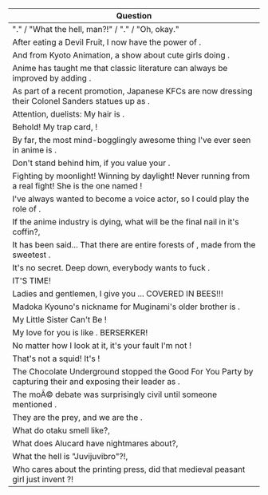 Question |
--- |
"<BLANK>." / "What the hell, man?!" / "<BLANK>." / "Oh, okay." |
After eating a Devil Fruit, I now have the power of <BLANK>. |
And from Kyoto Animation, a show about cute girls doing <BLANK>. |
Anime has taught me that classic literature can always be improved by adding <BLANK>. |
As part of a recent promotion, Japanese KFCs are now dressing their Colonel Sanders statues up as <BLANK>. |
Attention, duelists: My hair is <BLANK>. |
Behold! My trap card, <BLANK>! |
By far, the most mind-bogglingly awesome thing I've ever seen in anime is <BLANK>. |
Don't stand behind him, if you value your <BLANK>. |
Fighting <BLANK> by moonlight! Winning <BLANK> by daylight! Never running from a real fight! She is the one named <BLANK>! |
I've always wanted to become a voice actor, so I could play the role of <BLANK>. |
If the anime industry is dying, what will be the final nail in it's coffin?<BLANK>, |
It has been said... That there are entire forests of <BLANK>, made from the sweetest <BLANK>. |
It's no secret. Deep down, everybody wants to fuck <BLANK>. |
IT'S <BLANK> TIME! |
Ladies and gentlemen, I give you <BLANK>... COVERED IN BEES!!! |
Madoka Kyouno's nickname for Muginami's older brother is <BLANK>. |
My Little Sister Can't Be <BLANK>! |
My love for you is like <BLANK>. BERSERKER! |
No matter how I look at it, it's your fault I'm not <BLANK>! |
That's not a squid! It's <BLANK>! |
The Chocolate Underground stopped the Good For You Party by capturing their <BLANK> and exposing their leader as <BLANK>. |
The mo&#195;&#169; debate was surprisingly civil until someone mentioned <BLANK>. |
They are the prey, and we are the <BLANK>. |
What do otaku smell like?<BLANK>, |
What does Alucard have nightmares about?<BLANK>, |
What the hell is "Juvijuvibro"?!<BLANK>, |
Who cares about the printing press, did that medieval peasant girl just invent <BLANK>?! |
